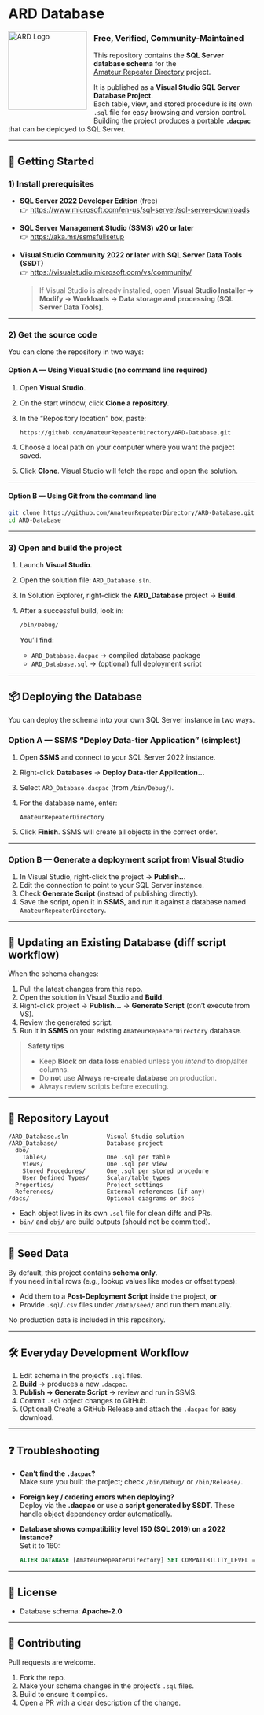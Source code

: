 # ARD Database

<img src="https://github.com/user-attachments/assets/b677c6cf-5a66-459f-bd1f-95d3ee820921"
     width="160" height="160"
     alt="ARD Logo"
     style="float:left; margin:0 1em 1em 0;" />
<h3>Free, Verified, Community-Maintained</h3>

This repository contains the **SQL Server database schema** for the  
[Amateur Repeater Directory](https://amateurrepeaterdirectory.org) project.

It is published as a **Visual Studio SQL Server Database Project**.  
Each table, view, and stored procedure is its own `.sql` file for easy browsing and version control.  
Building the project produces a portable **`.dacpac`** that can be deployed to SQL Server.

---

## 🚀 Getting Started

### 1) Install prerequisites

- **SQL Server 2022 Developer Edition** (free)  
  👉 https://www.microsoft.com/en-us/sql-server/sql-server-downloads

- **SQL Server Management Studio (SSMS) v20 or later**  
  👉 https://aka.ms/ssmsfullsetup

- **Visual Studio Community 2022 or later** with **SQL Server Data Tools (SSDT)**  
  👉 https://visualstudio.microsoft.com/vs/community/  
  > If Visual Studio is already installed, open **Visual Studio Installer → Modify → Workloads → Data storage and processing (SQL Server Data Tools)**.

---

### 2) Get the source code

You can clone the repository in two ways:

#### Option A — Using Visual Studio (no command line required)

1. Open **Visual Studio**.  
2. On the start window, click **Clone a repository**.  
3. In the “Repository location” box, paste:

   ```
   https://github.com/AmateurRepeaterDirectory/ARD-Database.git
   ```

4. Choose a local path on your computer where you want the project saved.  
5. Click **Clone**. Visual Studio will fetch the repo and open the solution.

---

#### Option B — Using Git from the command line

```bash
git clone https://github.com/AmateurRepeaterDirectory/ARD-Database.git
cd ARD-Database
```


---

### 3) Open and build the project

1. Launch **Visual Studio**.
2. Open the solution file: `ARD_Database.sln`.
3. In Solution Explorer, right-click the **ARD_Database** project → **Build**.
4. After a successful build, look in:

   ```bash
   /bin/Debug/
   ```

   You’ll find:
   - `ARD_Database.dacpac` → compiled database package  
   - `ARD_Database.sql` → (optional) full deployment script

---

## 📦 Deploying the Database

You can deploy the schema into your own SQL Server instance in two ways.

### Option A — SSMS “Deploy Data-tier Application” (simplest)

1. Open **SSMS** and connect to your SQL Server 2022 instance.
2. Right-click **Databases** → **Deploy Data-tier Application…**
3. Select `ARD_Database.dacpac` (from `/bin/Debug/`).
4. For the database name, enter:

   ```
   AmateurRepeaterDirectory
   ```

5. Click **Finish**. SSMS will create all objects in the correct order.

---

### Option B — Generate a deployment script from Visual Studio

1. In Visual Studio, right-click the project → **Publish…**
2. Edit the connection to point to your SQL Server instance.
3. Check **Generate Script** (instead of publishing directly).
4. Save the script, open it in **SSMS**, and run it against a database named `AmateurRepeaterDirectory`.

---

## 🔄 Updating an Existing Database (diff script workflow)

When the schema changes:

1. Pull the latest changes from this repo.
2. Open the solution in Visual Studio and **Build**.
3. Right-click project → **Publish…** → **Generate Script** (don’t execute from VS).
4. Review the generated script.
5. Run it in **SSMS** on your existing `AmateurRepeaterDirectory` database.

> **Safety tips**
>
> - Keep **Block on data loss** enabled unless you *intend* to drop/alter columns.  
> - Do **not** use **Always re-create database** on production.  
> - Always review scripts before executing.

---

## 📂 Repository Layout

```
/ARD_Database.sln           Visual Studio solution
/ARD_Database/              Database project
  dbo/
    Tables/                 One .sql per table
    Views/                  One .sql per view
    Stored Procedures/      One .sql per stored procedure
    User Defined Types/     Scalar/table types
  Properties/               Project settings
  References/               External references (if any)
/docs/                      Optional diagrams or docs
```

- Each object lives in its own `.sql` file for clean diffs and PRs.  
- `bin/` and `obj/` are build outputs (should not be committed).

---

## 🌱 Seed Data

By default, this project contains **schema only**.  
If you need initial rows (e.g., lookup values like modes or offset types):

- Add them to a **Post-Deployment Script** inside the project, **or**
- Provide `.sql`/`.csv` files under `/data/seed/` and run them manually.

No production data is included in this repository.

---

## 🛠 Everyday Development Workflow

1. Edit schema in the project’s `.sql` files.
2. **Build** → produces a new `.dacpac`.
3. **Publish → Generate Script** → review and run in SSMS.
4. Commit `.sql` object changes to GitHub.
5. (Optional) Create a GitHub Release and attach the `.dacpac` for easy download.

---

## ❓ Troubleshooting

- **Can’t find the `.dacpac`?**  
  Make sure you built the project; check `/bin/Debug/` or `/bin/Release/`.

- **Foreign key / ordering errors when deploying?**  
  Deploy via the **.dacpac** or use a **script generated by SSDT**. These handle object dependency order automatically.

- **Database shows compatibility level 150 (SQL 2019) on a 2022 instance?**  
  Set it to 160:

  ```sql
  ALTER DATABASE [AmateurRepeaterDirectory] SET COMPATIBILITY_LEVEL = 160;
  ```

---

## 📜 License

- Database schema: **Apache-2.0**  

---

## 🤝 Contributing

Pull requests are welcome.

1. Fork the repo.  
2. Make your schema changes in the project’s `.sql` files.  
3. Build to ensure it compiles.  
4. Open a PR with a clear description of the change.


